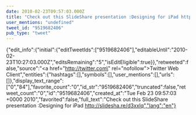 ```yaml
---
date: 2010-02-23T09:57:03.000Z
title: "Check out this SlideShare presentation :Designing for iPad http://slidesha.re/d3xxlq″"
user_mentions: "undefined"
tweet_id: "9519682406"
pub_type: "tweet"
---
```

{"edit_info":{"initial":{"editTweetIds":["9519682406"],"editableUntil":"2010-02-23T10:27:03.000Z","editsRemaining":"5","isEditEligible":true}},"retweeted":false,"source":"<a href=\"http://twitter.com\" rel=\"nofollow\">Twitter Web Client</a>","entities":{"hashtags":[],"symbols":[],"user_mentions":[],"urls":[]},"display_text_range":["0","84"],"favorite_count":"0","id_str":"9519682406","truncated":false,"retweet_count":"0","id":"9519682406","created_at":"Tue Feb 23 09:57:03 +0000 2010","favorited":false,"full_text":"Check out this SlideShare presentation :Designing for iPad http://slidesha.re/d3xxlq","lang":"en"}
